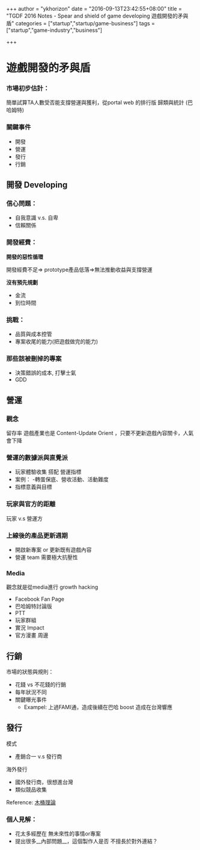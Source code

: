 +++
author = "ykhorizon"
date = "2016-09-13T23:42:55+08:00"
title = "TGDF 2016 Notes - Spear and shield of game developing 遊戲開發的矛與盾"
categories = ["startup","startup/game-business"]
tags = ["startup","game-industry","business"]


+++

# 遊戲開發的矛與盾

### 市場初步估計：
簡單試算TA人數受否能支撐營運與獲利，從portal web 的排行版 歸類與統計 (巴哈姆特)


### 關鍵事件

- 開發
- 營運
- 發行
- 行銷

## 開發 Developing
### 信心問題：
- 自我意識 v.s. 自卑
- 信賴關係

<!--more-->

### 開發經費：

__開發的惡性循環__

開發經費不足=> prototype產品低落=>無法推動收益與支撐營運

__沒有預先規劃__

 - 金流
 - 到位時間

### 挑戰：
- 品質與成本控管
- 專案收尾的能力(把遊戲做完的能力)

### 那些該被刪掉的專案
- 決策錯誤的成本, 打擊士氣
- GDD


## 營運

### 觀念
留存率
遊戲產業也是 Content-Update Orient ，只要不更新遊戲內容關卡，人氣會下降


### 營運的數據派與直覺派

- 玩家體驗收集 搭配 營運指標
- 案例：
    -轉蛋保底、營收活動、活動難度
- 指標意義與目標

### 玩家與官方的距離
玩家 v.s 營運方


### 上線後的產品更新週期
- 開啟新專案 or 更新既有遊戲內容
- 營運 team 需要極大抗壓性


### Media 
觀念就是從media進行 growth hacking

- Facebook Fan Page
- 巴哈姆特討論版
- PTT
- 玩家群組
- 實況 Impact
- 官方漫畫 周邊

## 行銷

市場的狀態與規則： 

- 花錢 vs 不花錢的行銷
- 每年狀況不同
- 關鍵曝光事件
    - Exampel: 上過FAMI通，造成後續在巴哈 boost 造成在台灣響應




## 發行

模式

- 產銷合一 v.s 發行商

海外發行

- 國外發行商，很想進台灣
- 類似競品收集


Reference:
[木桶理論](http://wiki.mbalib.com/zh-tw/%E6%9C%A8%E6%A1%B6%E5%8E%9F%E7%90%86)



### 個人見解：

- 花太多經歷在 無未來性的事情or專案
- 提出很多__內部問題__，這個製作人是否 不擅長於對外連結？

